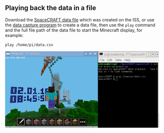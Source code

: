 ## Playing back the data in a file

Download the [SpaceCRAFT data file](https://raw.githubusercontent.com/raspberrypilearning/exploring-space-with-minecraft/master/data/SpaceCRAFT_20160209_104426.csv) which was created on the ISS, or use the [data capture program](capturing-data-from-the-sense-hat) to create a data file, then use the `play` command and the full file path of the data file to start the Minecraft display, for example:

```
play /home/pi/data.csv
```

![Playing back data in Minecraft](images/playbackrunning.png)

